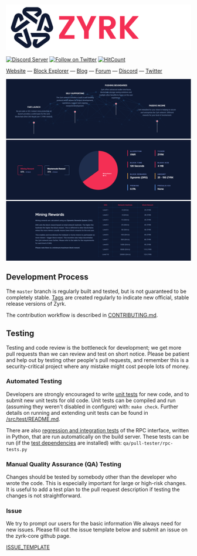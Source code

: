 ![Zyrk Logo](images/zyrk_logo.png)

<a href="https://discord.gg/QHRk9NF"><img src="https://discordapp.com/api/guilds/569285452213911552/embed.png" alt="Discord Server" /></a> <a href="https://twitter.com/intent/follow?screen_name=ProjectZyrk"><img src="https://img.shields.io/twitter/follow/ProjectZyrk.svg?style=social&logo=twitter" alt="Follow on Twitter"></a> [![HitCount](http://hits.dwyl.io/zyrkproject/zyrk-core.svg)](http://hits.dwyl.io/zyrkproject/zyrk-core)

                                                                                                                                                     
[Website](https://zyrk.io) — [Block Explorer](https://explorer.zyrk.io/) — [Blog](https://news.zyrk.io) — [Forum](https://bitcointalk.org/) — [Discord](https://discord.gg/QHRk9NF) — [Twitter](https://twitter.com/ProjectZyrk)


![About](images/about.png)
![Specs](images/specifications.PNG)
![DRS](images/drs.PNG)


Development Process
-------------------

The `master` branch is regularly built and tested, but is not guaranteed to be
completely stable. [Tags](https://github.com/ZyrkProject/zyrk-core/tags) are created
regularly to indicate new official, stable release versions of Zyrk.

The contribution workflow is described in [CONTRIBUTING.md](CONTRIBUTING.md).


Testing
-------

Testing and code review is the bottleneck for development; we get more pull
requests than we can review and test on short notice. Please be patient and help out by testing
other people's pull requests, and remember this is a security-critical project where any mistake might cost people
lots of money.

### Automated Testing

Developers are strongly encouraged to write [unit tests](src/test/README.md) for new code, and to
submit new unit tests for old code. Unit tests can be compiled and run
(assuming they weren't disabled in configure) with: `make check`. Further details on running
and extending unit tests can be found in [/src/test/README.md](/src/test/README.md).

There are also [regression and integration tests](/qa) of the RPC interface, written
in Python, that are run automatically on the build server.
These tests can be run (if the [test dependencies](/qa) are installed) with: `qa/pull-tester/rpc-tests.py`

### Manual Quality Assurance (QA) Testing

Changes should be tested by somebody other than the developer who wrote the
code. This is especially important for large or high-risk changes. It is useful
to add a test plan to the pull request description if testing the changes is
not straightforward.

### Issue

 We try to prompt our users for the basic information We always need for new issues.
 Please fill out the issue template below and submit an issue on the zyrk-core github page.
 
 [ISSUE_TEMPLATE](doc/template/ISSUE_TEMPLATE_example.md)